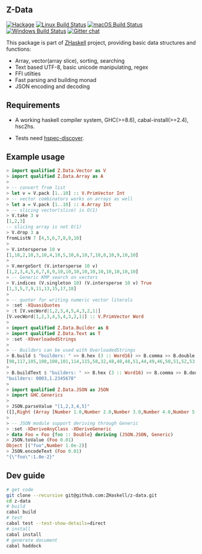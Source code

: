 ## Z-Data

[![Hackage](https://img.shields.io/hackage/v/Z-Data.svg?style=flat)](https://hackage.haskell.org/package/Z-Data)
[![Linux Build Status](https://github.com/ZHaskell/z-data/workflows/ubuntu-ci/badge.svg)](https://github.com/ZHaskell/z-data/actions)
[![macOS Build Status](https://github.com/ZHaskell/z-data/workflows/osx-ci/badge.svg)](https://github.com/ZHaskell/z-data/actions)
[![Windows Build Status](https://github.com/ZHaskell/z-data/workflows/win-ci/badge.svg)](https://github.com/ZHaskell/z-data/actions)
[![Gitter chat](https://badges.gitter.im/gitterHQ/gitter.svg)](https://gitter.im/Z-Haskell/community)

This package is part of [ZHaskell](https://z.haskell.world) project, providing basic data structures and functions:

* Array, vector(array slice), sorting, searching
* Text based UTF-8, basic unicode manipulating, regex
* FFI utilties
* Fast parsing and building monad
* JSON encoding and decoding

## Requirements

* A working haskell compiler system, GHC(>=8.6), cabal-install(>=2.4), hsc2hs.

* Tests need [hspec-discover](https://hackage.haskell.org/package/hspec-discover).

## Example usage

```haskell
> import qualified Z.Data.Vector as V
> import qualified Z.Data.Array as A
>
> -- convert from list
> let v = V.pack [1..10] :: V.PrimVector Int  
> -- vector combinators works on arrays as well
> let a = V.pack [1..10] :: A.Array Int   
> -- slicing vector(slice) is O(1)
> V.take 3 v                              
[1,2,3]
-- slicing array is not O(1)
> V.drop 3 a                              
fromListN 7 [4,5,6,7,8,9,10]
>
> V.intersperse 10 v
[1,10,2,10,3,10,4,10,5,10,6,10,7,10,8,10,9,10,10]
>
> V.mergeSort (V.intersperse 10 v) 
[1,2,3,4,5,6,7,8,9,10,10,10,10,10,10,10,10,10,10]
> -- Generic KMP search on vectors
> V.indices (V.singleton 10) (V.intersperse 10 v) True   
[1,3,5,7,9,11,13,15,17,18]
>
> -- quoter for writing numeric vector literals
> :set -XQuasiQuotes 
> :t [V.vecWord|1,2,3,4,5,4,3,2,1|]                     
[V.vecWord|1,2,3,4,5,4,3,2,1|] :: V.PrimVector Word
>
> import qualified Z.Data.Builder as B
> import qualified Z.Data.Text as T
> :set -XOverloadedStrings 
>
> -- Builders can be used with OverloadedStrings
> B.build $ "builders: " >> B.hex (3 :: Word16) >> B.comma >> B.double 1.2345678
[98,117,105,108,100,101,114,115,58,32,48,48,48,51,44,49,46,50,51,52,53,54,55,56]
> 
> B.buildText $ "builders: " >> B.hex (3 :: Word16) >> B.comma >> B.double 1.2345678
"builders: 0003,1.2345678"
>
> import qualified Z.Data.JSON as JSON
> import GHC.Generics
> 
> JSON.parseValue "[1,2,3,4,5]"
([],Right (Array [Number 1.0,Number 2.0,Number 3.0,Number 4.0,Number 5.0]))
>
> -- JSON module support deriving through Generic
> :set -XDeriveAnyClass -XDeriveGeneric
> data Foo = Foo {foo :: Double} deriving (JSON.JSON, Generic)
> JSON.toValue (Foo 0.01)
Object [("foo",Number 1.0e-2)]
> JSON.encodeText (Foo 0.01)
"{\"foo\":1.0e-2}"
```

## Dev guide

```bash
# get code
git clone --recursive git@github.com:ZHaskell/z-data.git 
cd z-data
# build
cabal build
# test
cabal test --test-show-details=direct
# install 
cabal install
# generate document
cabal haddock
```
